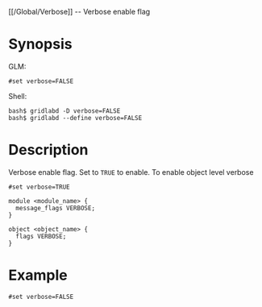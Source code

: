 [[/Global/Verbose]] -- Verbose enable flag

# Synopsis

GLM:

~~~
#set verbose=FALSE
~~~

Shell:

~~~
bash$ gridlabd -D verbose=FALSE
bash$ gridlabd --define verbose=FALSE
~~~

# Description

Verbose enable flag. Set to `TRUE` to enable. To enable object level verbose 

~~~
#set verbose=TRUE

module <module_name> {
  message_flags VERBOSE;
}

object <object_name> {
  flags VERBOSE;
}
~~~

# Example

~~~
#set verbose=FALSE
~~~
